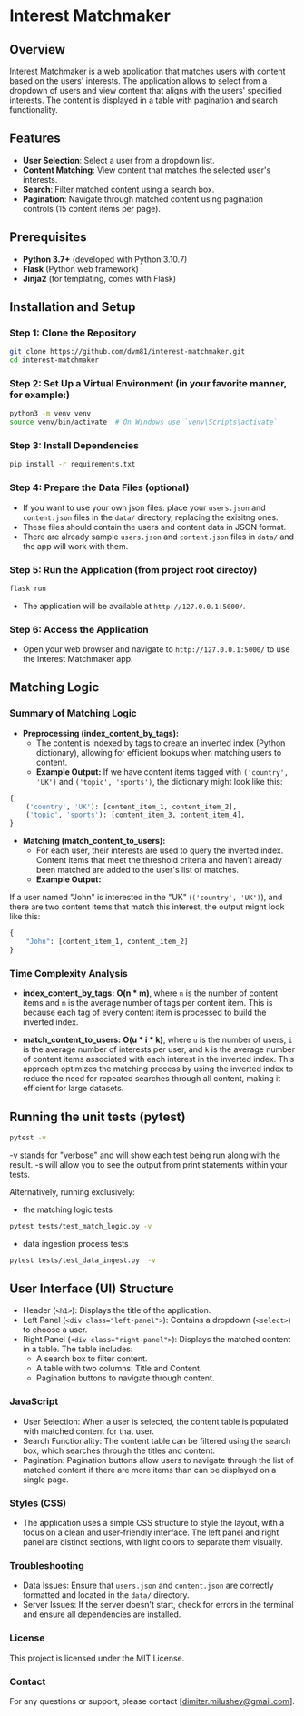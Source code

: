 # Interest Matchmaker

## Overview

Interest Matchmaker is a web application that matches users with content based on the users' interests. The application allows to select from a dropdown of users and view content that aligns with the users' specified interests. The content is displayed in a table with pagination and search functionality.

## Features
- **User Selection**: Select a user from a dropdown list.
- **Content Matching**: View content that matches the selected user's interests.
- **Search**: Filter matched content using a search box.
- **Pagination**: Navigate through matched content using pagination controls (15 content items per page).

## Prerequisites

- **Python 3.7+** (developed with Python 3.10.7)
- **Flask** (Python web framework)
- **Jinja2** (for templating, comes with Flask)

## Installation and Setup

### Step 1: Clone the Repository
```bash
git clone https://github.com/dvm81/interest-matchmaker.git
cd interest-matchmaker
```

### Step 2: Set Up a Virtual Environment (in your favorite manner, for example:)
```bash
python3 -m venv venv
source venv/bin/activate  # On Windows use `venv\Scripts\activate`
```
### Step 3: Install Dependencies
```bash
pip install -r requirements.txt
```
### Step 4: Prepare the Data Files (optional)
- If you want to use your own json files: place your `users.json` and `content.json` files in the `data/` directory, replacing the exisitng ones.
- These files should contain the users and content data in JSON format.
- There are already sample `users.json` and `content.json` files  in `data/` and the app will work with them. 

### Step 5: Run the Application (from project root directoy)
```bash
flask run
```
- The application will be available at `http://127.0.0.1:5000/`.

### Step 6: Access the Application
- Open your web browser and navigate to `http://127.0.0.1:5000/` to use the Interest Matchmaker app.

## Matching Logic

### Summary of Matching Logic

- **Preprocessing (index_content_by_tags):**
  - The content is indexed by tags to create an inverted index (Python dictionary), allowing for efficient lookups when matching users to content.
  - **Example Output:**
If we have content items tagged with `('country', 'UK')` and `('topic', 'sports')`, the dictionary might look like this:

```python
{
    ('country', 'UK'): [content_item_1, content_item_2],
    ('topic', 'sports'): [content_item_3, content_item_4],
}
```

- **Matching (match_content_to_users):**
  - For each user, their interests are used to query the inverted index. Content items that meet the threshold criteria and haven’t already been matched are added to the user's list of matches.
  - **Example Output:**

If a user named "John" is interested in the "UK" (`('country', 'UK')`), and there are two content items that match this interest, the output might look like this:

```python
{
    "John": [content_item_1, content_item_2]
}
```

### Time Complexity Analysis

- **index_content_by_tags:** **O(n * m)**, where `n` is the number of content items and `m` is the average number of tags per content item. This is because each tag of every content item is processed to build the inverted index.

- **match_content_to_users:** **O(u * i * k)**, where `u` is the number of users, `i` is the average number of interests per user, and `k` is the average number of content items associated with each interest in the inverted index. 
This approach optimizes the matching process by using the inverted index to reduce the need for repeated searches through all content, making it efficient for large datasets.

## Running the unit tests (pytest)
```bash
pytest -v
```
-v stands for "verbose" and will show each test being run along with the result.
-s will allow you to see the output from print statements within your tests.

Alternatively, running exclusively:
- the matching logic tests 
```bash
pytest tests/test_match_logic.py -v 
```
- data ingestion process tests 
```bash
pytest tests/test_data_ingest.py  -v 
```

## User Interface (UI) Structure
- Header (`<h1>`): Displays the title of the application.
- Left Panel (`<div class="left-panel">`): Contains a dropdown (`<select>`) to choose a user.
- Right Panel (`<div class="right-panel">`): Displays the matched content in a table. The table includes:
    - A search box to filter content.
    - A table with two columns: Title and Content.
    - Pagination buttons to navigate through content.

### JavaScript
- User Selection: When a user is selected, the content table is populated with matched content for that user.
- Search Functionality: The content table can be filtered using the search box, which searches through the titles and content.
- Pagination: Pagination buttons allow users to navigate through the list of matched content if there are more items than can be displayed on a single page.


### Styles (CSS)
- The application uses a simple CSS structure to style the layout, with a focus on a clean and user-friendly interface. The left panel and right panel are distinct sections, with light colors to separate them visually.

### Troubleshooting
- Data Issues: Ensure that `users.json` and `content.json` are correctly formatted and located in the `data/` directory.
- Server Issues: If the server doesn't start, check for errors in the terminal and ensure all dependencies are installed.

### License
This project is licensed under the MIT License. 

### Contact
For any questions or support, please contact [dimiter.milushev@gmail.com].